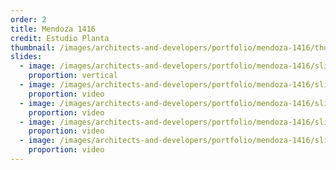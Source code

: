 ```yaml
---
order: 2
title: Mendoza 1416
credit: Estudio Planta
thumbnail: /images/architects-and-developers/portfolio/mendoza-1416/thumbnail.jpg
slides:
  - image: /images/architects-and-developers/portfolio/mendoza-1416/slide-1.jpg
    proportion: vertical
  - image: /images/architects-and-developers/portfolio/mendoza-1416/slide-2.jpg
    proportion: video
  - image: /images/architects-and-developers/portfolio/mendoza-1416/slide-3.jpg
    proportion: video
  - image: /images/architects-and-developers/portfolio/mendoza-1416/slide-4.jpg
    proportion: video
  - image: /images/architects-and-developers/portfolio/mendoza-1416/slide-7.jpg
    proportion: video
---
```

